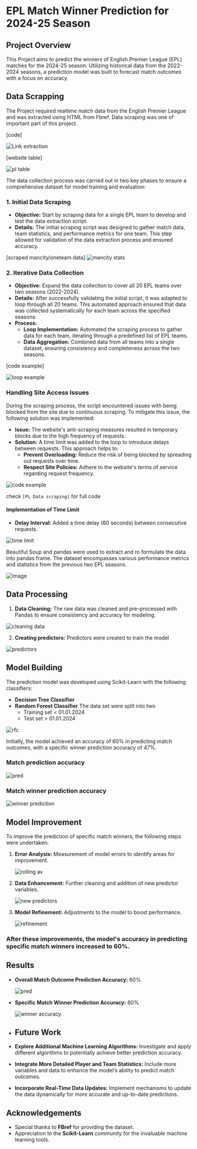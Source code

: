 # EPL Match Winner Prediction for 2024-25 Season

## Project Overview

This Project aims to predict the winners of English Premier League (EPL) matches for the 2024-25 season. Utilizing historical data from the 2022-2024 seasons, a prediction model was built to forecast match outcomes with a focus on accuracy.

## Data Scrapping
The Project required realtime match data from the English Premier League and was extracted using HTML from Fbref. Data scraping was one of  important part of this project.

[code]


![Link extraction](https://github.com/user-attachments/assets/dc8f4851-ba79-4c7b-9ed2-e7d00595fe64)



[website table]





![pl table](https://github.com/user-attachments/assets/2aff22b4-ae6d-46ea-8dcf-a174c46c2341)

The data collection process was carried out in two key phases to ensure a comprehensive dataset for model training and evaluation:

### 1. Initial Data Scraping

- **Objective:** Start by scraping data for a single EPL team to develop and test the data extraction script.
- **Details:** The initial scraping script was designed to gather match data, team statistics, and performance metrics for one team. This step allowed for validation of the data extraction process and ensured accuracy.


[scraped mancity/oneteam data]
![mancity stats](https://github.com/user-attachments/assets/19137988-e219-4b13-86d6-9497a23f1de5)


### 2. Iterative Data Collection

- **Objective:** Expand the data collection to cover all 20 EPL teams over two seasons (2022-2024).
- **Details:** After successfully validating the initial script, it was adapted to loop through all 20 teams. This automated approach ensured that data was collected systematically for each team across the specified seasons.
- **Process:**
  - **Loop Implementation:** Automated the scraping process to gather data for each team, iterating through a predefined list of EPL teams.
  - **Data Aggregation:** Combined data from all teams into a single dataset, ensuring consistency and completeness across the two seasons.
 
  
[code example]


![loop example](https://github.com/user-attachments/assets/8fb2977a-4772-47e8-aeac-e13ccb15b92f)

### Handling Site Access Issues
During the scraping process, the script encountered issues with being blocked from the site due to continuous scraping. To mitigate this issue, the following solution was implemented:

- **Issue:** The website's anti-scraping measures resulted in temporary blocks due to the high frequency of requests.
- **Solution:** A time limit was added to the loop to introduce delays between requests. This approach helps to:
  - **Prevent Overloading:** Reduce the risk of being blocked by spreading out requests over time.
  - **Respect Site Policies:** Adhere to the website's terms of service regarding request frequency.

![code example](https://github.com/user-attachments/assets/7b5f85b3-1f5b-4ca9-bb40-0fec1e5f37ec)


check `[PL Data scraping]` for full code

#### Implementation of Time Limit

- **Delay Interval:** Added a time delay (60 seconds) between consecutive requests.



![time limit](https://github.com/user-attachments/assets/07b2f4d3-f506-4345-9fe9-279efef5493d)


Beautiful Soup and pandas were used to extract and ro formulate the data into pandas frame. The dataset encompasses various performance metrics and statistics from the previous two EPL seasons.

![image](https://github.com/user-attachments/assets/4d429e31-b12e-453c-aea6-dda3bb6c69d7)


## Data Processing

1. **Data Cleaning:** The raw data was cleaned and pre-processed with Pandas to ensure consistency and accuracy for modeling.
    
![cleaning data](https://github.com/user-attachments/assets/293c131a-d690-43a4-a8c4-0cef20913935)


2. **Creating predictors:** Predictors were created to train the model

![predictors](https://github.com/user-attachments/assets/3363bab6-e145-4ea9-8dfc-4ac0d3bf0274)
## Model Building

The prediction model was developed using Scikit-Learn with the following classifiers:
- **Decision Tree Classifier**
- **Random Forest Classifier**
The data set were split into two
    - Training set < 01.01.2024
    - Test set > 01.01.2024

![rfc](https://github.com/user-attachments/assets/be774cdd-9605-4623-a5dd-fe310db91c98)

Initially, the model achieved an accuracy of 60% in predicting match outcomes, with a specific winner prediction accuracy of 47%.
### Match prediction accuracy
![pred](https://github.com/user-attachments/assets/a97fad60-6373-482f-a08d-39aaea7cd4c3)

### Match winner prediction accuracy
![winner prediction](https://github.com/user-attachments/assets/db9ec62e-a6ad-4e39-a10a-954e4a1f34a6)

## Model Improvement

To improve the prediction of specific match winners, the following steps were undertaken:
1. **Error Analysis:** Measurement of model errors to identify areas for improvement.
   
   ![rolling av](https://github.com/user-attachments/assets/a3e31c02-6a54-4a29-bb94-b742e4adc3ed)
 
2. **Data Enhancement:** Further cleaning and addition of new predictor variables.

   ![new predictors](https://github.com/user-attachments/assets/9c1e3ca4-6de3-4c33-9ebf-7ba59788d458)
3. **Model Refinement:** Adjustments to the model to boost performance.

   ![refinement](https://github.com/user-attachments/assets/4ac7c023-e163-489f-8562-ae400ab0a466)

### After these improvements, the model's accuracy in predicting specific match winners increased to 60%.

## Results

- **Overall Match Outcome Prediction Accuracy:** 60%

  ![pred](https://github.com/user-attachments/assets/83706fa0-fbc6-4909-af2c-d3134aa6bf9d)
- **Specific Match Winner Prediction Accuracy:** 60%

  ![winner accuracy](https://github.com/user-attachments/assets/45a14a22-3150-4cdf-b45f-f2e4643a88ff)
- ## Future Work

- **Explore Additional Machine Learning Algorithms:** Investigate and apply different algorithms to potentially achieve better prediction accuracy.
- **Integrate More Detailed Player and Team Statistics:** Include more variables and data to enhance the model’s ability to predict match outcomes.
- **Incorporate Real-Time Data Updates:** Implement mechanisms to update the data dynamically for more accurate and up-to-date predictions.

## Acknowledgements

- Special thanks to **FBref** for providing the dataset.
- Appreciation to the **Scikit-Learn** community for the invaluable machine learning tools.
